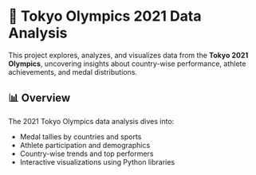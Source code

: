 # 🏅 Tokyo Olympics 2021 Data Analysis

This project explores, analyzes, and visualizes data from the **Tokyo 2021 Olympics**, uncovering insights about country-wise performance, athlete achievements, and medal distributions.

## 📊 Overview

The 2021 Tokyo Olympics data analysis dives into:
- Medal tallies by countries and sports
- Athlete participation and demographics
- Country-wise trends and top performers
- Interactive visualizations using Python libraries

